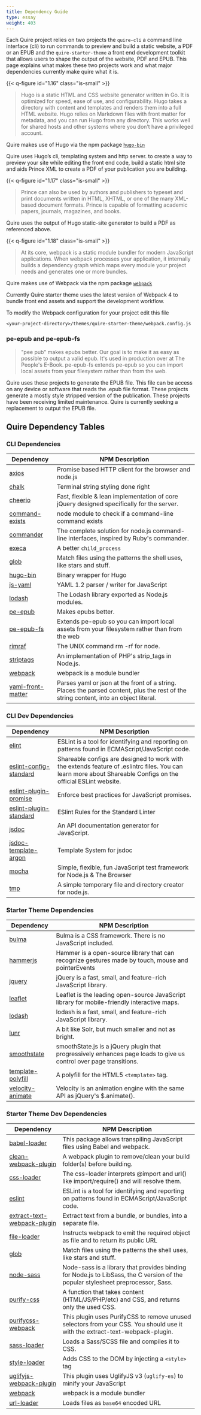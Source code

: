 ```yaml
---
title: Dependency Guide
type: essay
weight: 403
---
```


Each Quire project relies on two projects the `quire-cli` a command line interface (cli) to run commands to preview and build a static website, a PDF or an EPUB and the `quire-starter-theme` a front end development toolkit that allows users to shape the output of the website, PDF and EPUB. This page explains what makes these two projects work and what major dependencies currently make quire what it is.

{{< q-figure id="1.16" class="is-small" >}}

> Hugo is a static HTML and CSS website generator written in Go. It is optimized for speed, ease of use, and configurability. Hugo takes a directory with content and templates and renders them into a full HTML website. Hugo relies on Markdown files with front matter for metadata, and you can run Hugo from any directory. This works well for shared hosts and other systems where you don’t have a privileged account.

Quire makes use of Hugo via the npm package <a href="https://www.npmjs.com/package/hugo-bin"/>`hugo-bin`</a>

Quire uses Hugo’s cli, templating system and http server. to create a way to preview your site while editing the front end code, build a static html site and aids Prince XML to create a PDF of your publication you are building.

{{< q-figure id="1.17" class="is-small" >}}

> Prince can also be used by authors and publishers to typeset and print documents written in HTML, XHTML, or one of the many XML-based document formats. Prince is capable of formatting academic papers, journals, magazines, and books.

Quire uses the output of Hugo static-site generator to build a PDF as referenced above.

{{< q-figure id="1.18" class="is-small" >}}

> At its core, webpack is a static module bundler for modern JavaScript applications. When webpack processes your application, it internally builds a dependency graph which maps every module your project needs and generates one or more bundles.

Quire makes use of Webpack via the npm package <a href="https://www.npmjs.com/package/webpack"/>`webpack`</a>

Currently Quire starter theme uses the latest version of Webpack 4 to bundle front end assets and support the development workflow.

To modify the Webpack configuration for your project edit this file

`<your-project-directory>/themes/quire-starter-theme/webpack.config.js`

### pe-epub and pe-epub-fs

>"pee pub" makes epubs better. Our goal is to make it as easy as possible to output a valid epub. It's used in production over at The People's E-Book. pe-epub-fs extends pe-epub so you can import local assets from your filesystem rather than from the web.

Quire uses these projects to generate the EPUB file. This file can be access on any device or software that reads the .epub file format. These projects generate a mostly style stripped version of the publication. These projects have been receiving limited maintenance. Quire is currently seeking a replacement to output the EPUB file.

## Quire Dependency Tables

### CLI Dependencies

| Dependency | NPM Description |
| --- | --- |
| [axios](https://www.npmjs.com/package/axios) | Promise based HTTP client for the browser and node.js |  
| [chalk](https://www.npmjs.com/package/chalk) | Terminal string styling done right |  
| [cheerio](https://www.npmjs.com/package/cheerio) | Fast, flexible & lean implementation of core jQuery designed specifically for the server. |  
| [command-exists](https://www.npmjs.com/package/command-exists) | node module to check if a command-line command exists |  
| [commander](https://www.npmjs.com/package/commander) | The complete solution for node.js command-line interfaces, inspired by Ruby's commander. |  
| [execa](https://www.npmjs.com/package/execa) | A better `child_process` |  
| [glob](https://www.npmjs.com/package/glob) | Match files using the patterns the shell uses, like stars and stuff. |  
| [hugo-bin](https://www.npmjs.com/package/hugo-bin) | Binary wrapper for Hugo |  
| [js-yaml](https://www.npmjs.com/package/js-yaml) | YAML 1.2 parser / writer for JavaScript |
| [lodash](https://www.npmjs.com/package/lodash) | The Lodash library exported as Node.js modules. |
| [pe-epub]() | Makes epubs better. |  
| [pe-epub-fs]() | Extends pe-epub so you can import local assets from your filesystem rather than from the web |
| [rimraf](https://www.npmjs.com/package/rimraf) | The UNIX command rm -rf for node. |  
| [striptags](https://www.npmjs.com/package/striptags) | An implementation of PHP's strip_tags in Node.js. |
| [webpack](https://www.npmjs.com/package/webpack) | webpack is a module bundler |  
| [yaml-front-matter](https://www.npmjs.com/package/yaml-front-matter) | Parses yaml or json at the front of a string. Places the parsed content, plus the rest of the string content, into an object literal. |  

### CLI Dev Dependencies

| Dependency | NPM Description |
| --- | --- |
| [elint](https://www.npmjs.com/package/eslint) | ESLint is a tool for identifying and reporting on patterns found in ECMAScript/JavaScript code. |  
| [eslint-config-standard](https://www.npmjs.com/package/eslint-config-standard)  | Shareable configs are designed to work with the extends feature of .eslintrc files. You can learn more about Shareable Configs on the official ESLint website. |  
| [eslint-plugin-promise](https://www.npmjs.com/package/eslint-plugin-promise)  | Enforce best practices for JavaScript promises. |  
| [eslint-plugin-standard](https://www.npmjs.com/package/eslint-plugin-standard)  | ESlint Rules for the Standard Linter |  
| [jsdoc](https://www.npmjs.com/package/jsdoc)  | An API documentation generator for JavaScript. |  
| [jsdoc-template-argon](https://www.npmjs.com/package/jsdoc-template-argon)  | Template System for jsdoc |
| [mocha](https://www.npmjs.com/package/mocha)  | Simple, flexible, fun JavaScript test framework for Node.js & The Browser |  
| [tmp](https://www.npmjs.com/package/tmp)  | A simple temporary file and directory creator for node.js. |

### Starter Theme Dependencies

| Dependency | NPM Description |
| --- | --- |
| [bulma](https://www.npmjs.com/package/bulma) | Bulma is a CSS framework. There is no JavaScript included. |  
| [hammerjs](https://www.npmjs.com/package/hammerjs)  | Hammer is a open-source library that can recognize gestures made by touch, mouse and pointerEvents |
| [jquery](https://www.npmjs.com/package/jquery)  | jQuery is a fast, small, and feature-rich JavaScript library. |  
| [leaflet](https://www.npmjs.com/package/leaflet)  | Leaflet is the leading open-source JavaScript library for mobile-friendly interactive maps.  |  
| [lodash](https://www.npmjs.com/package/lodash)  |  lodash is a fast, small, and feature-rich JavaScript library. |  
| [lunr](https://www.npmjs.com/package/lunr)  | A bit like Solr, but much smaller and not as bright. |
| [smoothstate](https://www.npmjs.com/package/smoothstate)  | smoothState.js is a jQuery plugin that progressively enhances page loads to give us control over page transitions. |  
| [template-polyfill](https://www.npmjs.com/package/template-polyfill)  | A polyfill for the HTML5 `<template>` tag. |  
| [velocity-animate](https://www.npmjs.com/package/velocity-animate)  | Velocity is an animation engine with the same API as jQuery's $.animate(). |  


### Starter Theme Dev Dependencies

| Dependency | NPM Description |
| --- | --- |
| [babel-loader](https://www.npmjs.com/package/babel-loader) | This package allows transpiling JavaScript files using Babel and webpack. |  
| [clean-webpack-plugin](https://www.npmjs.com/package/clean-webpack-plugin) | A webpack plugin to remove/clean your build folder(s) before building. |  
| [css-loader](https://www.npmjs.com/package/css-loader)   | The css-loader interprets @import and url() like import/require() and will resolve them. |  
| [eslint](https://www.npmjs.com/package/eslint) | ESLint is a tool for identifying and reporting on patterns found in ECMAScript/JavaScript code. |  
| [extract-text-webpack-plugin](https://www.npmjs.com/package/extract-text-webpack-plugin) | Extract text from a bundle, or bundles, into a separate file. |
| [file-loader](https://www.npmjs.com/package/file-loader) | Instructs webpack to emit the required object as file and to return its public URL |  
| [glob](https://www.npmjs.com/package/glob) | Match files using the patterns the shell uses, like stars and stuff. |  
| [node-sass](https://www.npmjs.com/package/node-sass) | Node-sass is a library that provides binding for Node.js to LibSass, the C version of the popular stylesheet preprocessor, Sass. |
| [purify-css](https://www.npmjs.com/package/purify-css) | A function that takes content (HTML/JS/PHP/etc) and CSS, and returns only the used CSS. |
| [purifycss-webpack](https://www.npmjs.com/package/purifycss-webpack) | This plugin uses PurifyCSS to remove unused selectors from your CSS. You should use it with the extract-text-webpack-plugin. |  
| [sass-loader](https://www.npmjs.com/package/sass-loader) | Loads a Sass/SCSS file and compiles it to CSS. |
| [style-loader](https://www.npmjs.com/package/style-loader) | Adds CSS to the DOM by injecting a `<style>` tag |  
| [uglifyjs-webpack-plugin](https://www.npmjs.com/package/uglifyjs-webpack-plugin) | This plugin uses UglifyJS v3 (`uglify-es`) to minify your JavaScript |
| [webpack](https://www.npmjs.com/package/webpack) | webpack is a module bundler |  
| [url-loader](https://www.npmjs.com/package/url-loader) | Loads files as `base64` encoded URL |  
